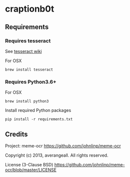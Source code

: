 # craptionb0t

## Requirements
### Requires tesseract
See [tesseract wiki](https://github.com/tesseract-ocr/tesseract/wiki)

For OSX
```shell
brew install tesseract
```

### Requires Python3.6+
For OSX
```shell
brew install python3
```

Install required Python packages
```shell
pip install -r requirements.txt
```

## Credits
Project: meme-ocr https://github.com/johnlinp/meme-ocr

Copyright (c) 2013, averangeall. All rights reserved.

License (3-Clause BSD) https://github.com/johnlinp/meme-ocr/blob/master/LICENSE
